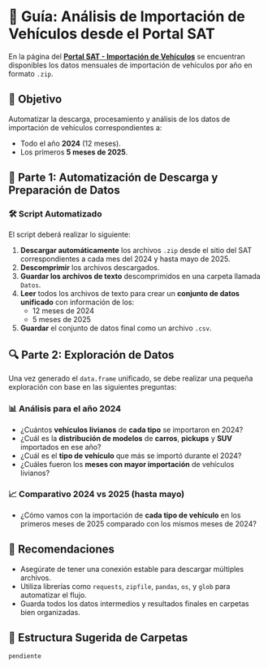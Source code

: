 # 📘 Guía: Análisis de Importación de Vehículos desde el Portal SAT

En la página del **[Portal SAT - Importación de Vehículos](https://www.sat.gob.gt)** se encuentran disponibles los datos mensuales de importación de vehículos por año en formato `.zip`.

## 🎯 Objetivo

Automatizar la descarga, procesamiento y análisis de los datos de importación de vehículos correspondientes a:

- Todo el año **2024** (12 meses).
- Los primeros **5 meses de 2025**.

## 🧩 Parte 1: Automatización de Descarga y Preparación de Datos

### 🛠️ Script Automatizado

El script deberá realizar lo siguiente:

1. **Descargar automáticamente** los archivos `.zip` desde el sitio del SAT correspondientes a cada mes del 2024 y hasta mayo de 2025.
2. **Descomprimir** los archivos descargados.
3. **Guardar los archivos de texto** descomprimidos en una carpeta llamada `Datos`.
4. **Leer** todos los archivos de texto para crear un **conjunto de datos unificado** con información de los:
   - 12 meses de 2024
   - 5 meses de 2025
5. **Guardar** el conjunto de datos final como un archivo `.csv`.

## 🔍 Parte 2: Exploración de Datos

Una vez generado el `data.frame` unificado, se debe realizar una pequeña exploración con base en las siguientes preguntas:

### 📊 Análisis para el año 2024

- ¿Cuántos **vehículos livianos** de **cada tipo** se importaron en 2024?
- ¿Cuál es la **distribución de modelos** de **carros**, **pickups** y **SUV** importados en ese año?
- ¿Cuál es el **tipo de vehículo** que más se importó durante el 2024?
- ¿Cuáles fueron los **meses con mayor importación** de vehículos livianos?

### 📈 Comparativo 2024 vs 2025 (hasta mayo)

- ¿Cómo vamos con la importación de **cada tipo de vehículo** en los primeros meses de 2025 comparado con los mismos meses de 2024?

## 📝 Recomendaciones

- Asegúrate de tener una conexión estable para descargar múltiples archivos.
- Utiliza librerías como `requests`, `zipfile`, `pandas`, `os`, y `glob` para automatizar el flujo.
- Guarda todos los datos intermedios y resultados finales en carpetas bien organizadas.

## 📂 Estructura Sugerida de Carpetas

```bash
pendiente
```
